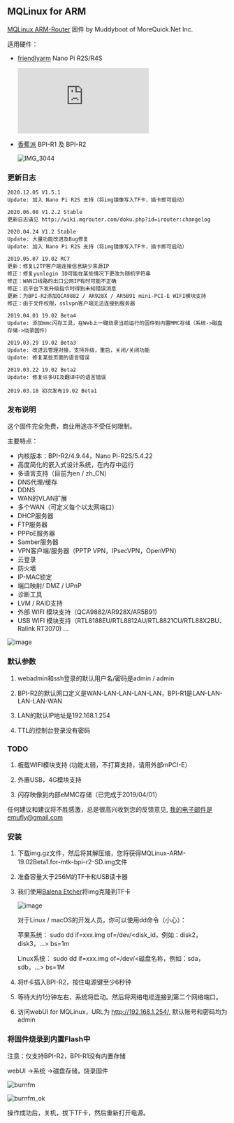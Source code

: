 ## MQLinux for ARM

[MQLinux ARM-Router](https://wiki.mqrouter.com/doku.php?id=irouter:arm) 固件 by Muddyboot of MoreQuick.Net Inc.

适用硬件：

* [friendlyarm](https://www.friendlyarm.com/) Nano Pi R2S/R4S

   ![r4s](http://wiki.mqrouter.com/lib/exe/fetch.php?w=600&tok=365354&media=irouter:arm_r2s_r4s.jpg)

* [香蕉派](http://www.banana-pi.org) BPI-R1 及 BPI-R2

   ![IMG_3044](https://user-images.githubusercontent.com/16576843/54506419-50614a80-4977-11e9-9de0-3322c382bbfd.JPG)
   
### 更新日志


```
2020.12.05 V1.5.1 
Update: 加入 Nano Pi R2S 支持（将img镜像写入TF卡，插卡即可启动）

2020.06.08 V1.2.2 Stable
更新日志请见 http://wiki.mqrouter.com/doku.php?id=irouter:changelog

2020.04.24 V1.2 Stable
Update: 大量功能改进及Bug修复
Update: 加入 Nano Pi R2S 支持（将img镜像写入TF卡，插卡即可启动）

2019.05.07 19.02 RC7
更新：修复L2TP客户端连接信息缺少来源IP
修正：修复yunlogin ID可能在某些情况下更改为随机字符串
修正：WAN口线路的出口公网IP有时可能不正确
修正：云平台下发升级指令时得到未知错误消息
更新：为BPI-R2添加QCA9882 / AR928X / AR5B91 mini-PCI-E WIFI模块支持
修正：由于文件权限，sslvpn客户端无法连接到服务器

2019.04.01 19.02 Beta4
Update: 添加mmc闪存工具，在Web上一键烧录当前运行的固件到内置MMC存储（系统->磁盘存储->烧录固件）

2019.03.29 19.02 Beta3
Update: 改进云管理对接，支持升级，重启，关闭/关闭功能
Update: 修复某些页面的语言错误

2019.03.22 19.02 Beta2
Update: 修复许多UI及翻译中的语言错误

2019.03.18 初次发布19.02 Beta1
```

### 发布说明

这个固件完全免费，商业用途亦不受任何限制。

主要特点：

* 内核版本：BPI-R2/4.9.44，Nano Pi-R2S/5.4.22
* 高度简化的嵌入式设计系统，在内存中运行
* 多语言支持（目前为en / zh_CN）
* DNS代理/缓存
* DDNS
* WAN的VLAN扩展
* 多个WAN（可定义每个以太网端口）
* DHCP服务器
* FTP服务器
* PPPoE服务器
* Samber服务器
* VPN客户端/服务器（PPTP VPN，IPsecVPN，OpenVPN）
* 云登录
* 防火墙
* IP-MAC锁定
* 端口映射/ DMZ / UPnP
* 诊断工具
* LVM / RAID支持
* 外部 WIFI 模块支持（QCA9882/AR928X/AR5B91)
* USB WIFI 模块支持（RTL8188EU/RTL8812AU/RTL8821CU/RTL88X2BU、Ralink RT3070)
...

![image](https://user-images.githubusercontent.com/16576843/54505845-b6000780-4974-11e9-80e4-dce4a262c815.png)

### 默认参数

1. webadmin和ssh登录的默认用户名/密码是admin / admin

2. BPI-R2的默认网口定义是WAN-LAN-LAN-LAN-LAN，BPI-R1是LAN-LAN-LAN-LAN-WAN

3. LAN的默认IP地址是192.168.1.254

4. TTL的控制台登录没有密码


### TODO

1. 板载WIFI模块支持 (功能太弱，不打算支持，请用外部mPCI-E）
   
2. 外置USB，4G模块支持
   
3. 闪存映像到内部eMMC存储（已完成于2019/04/01）

任何建议和建议将不胜感激，总是很高兴收到您的反馈意见, 我的电子邮件是emufly@gmail.com

### 安装

1. 下载img.gz文件，然后将其解压缩，您将获得MQLinux-ARM-19.02Beta1.for-mtk-bpi-r2-SD.img文件

2. 准备容量大于256M的TF卡和USB读卡器

3. 我们使用[Balena Etcher](https://www.balena.io/etcher/)将img克隆到TF卡

   ![image](https://user-images.githubusercontent.com/16576843/54505758-3bcf8300-4974-11e9-9733-b07523993d88.png)
   
   对于Linux / macOS的开发人员，你可以使用dd命令（小心）：

   苹果系统：
      sudo dd if=xxx.img of=/dev/<disk_id，例如：disk2，disk3，...> bs=1m

   Linux系统：
      sudo dd if=xxx.img of=/dev/<磁盘名称，例如：sda，sdb，...> bs=1M


4. 将tf卡插入BPI-R2，按住电源键至少6秒钟

5. 等待大约1分钟左右，系统将启动。然后将网络电缆连接到第二个网络端口。

6. 访问webUI for MQLinux，URL为 http://192.168.1.254/, 默认账号和密码均为 admin

### 将固件烧录到内置Flash中

   注意：仅支持BPI-R2，BPI-R1没有内置存储

   webUI  ->系统 ->磁盘存储，烧录固件
   
   ![burnfm](https://user-images.githubusercontent.com/16576843/55299540-00e64880-5466-11e9-980f-ba7ea5376c65.png)
   
   ![burnfm_ok](https://user-images.githubusercontent.com/16576843/55299585-2bd09c80-5466-11e9-836b-fd818e181957.png)

操作成功后，关机，拔下TF卡，然后重新打开电源。
